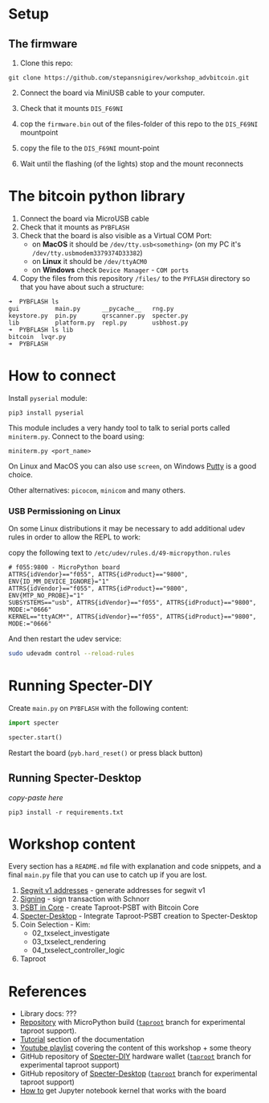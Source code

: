 # Setup

## The firmware
1. Clone this repo:
```
git clone https://github.com/stepansnigirev/workshop_advbitcoin.git
```
2. Connect the board via MiniUSB cable to your computer.
3. Check that it mounts  `DIS_F69NI`

4. cop the `firmware.bin` out of the files-folder of this repo to the `DIS_F69NI` mountpoint

5. copy the file to the  `DIS_F69NI` mount-point
6. Wait until the flashing (of the lights) stop and the mount reconnects

# The bitcoin python library

1. Connect the board via MicroUSB cable
2. Check that it mounts as `PYBFLASH`
4. Check that the board is also visible as a Virtual COM Port:
	- on **MacOS** it should be `/dev/tty.usb<something>` (on my PC it's `/dev/tty.usbmodem3379374D33382`)
	- on **Linux** it should be `/dev/ttyACM0`
	- on **Windows** check `Device Manager` - `COM ports`
5. Copy the files from this repository `/files/` to the `PYFLASH` directory so that you have about such a structure:
```
➜  PYBFLASH ls       
gui          main.py      __pycache__   rng.py
keystore.py  pin.py       qrscanner.py  specter.py
lib          platform.py  repl.py       usbhost.py
➜  PYBFLASH ls lib   
bitcoin  lvqr.py
➜  PYBFLASH 

```

# How to connect

Install `pyserial` module:

```
pip3 install pyserial
```

This module includes a very handy tool to talk to serial ports called `miniterm.py`. 
Connect to the board using: 
```
miniterm.py <port_name>
```

On Linux and MacOS you can also use `screen`, on Windows [Putty](https://www.putty.org/) is a good choice.

Other alternatives: `picocom`, `minicom` and many others.

### USB Permissioning on Linux

On some Linux distributions it may be necessary to add additional udev rules in order to allow the REPL to work:

copy the following text to `/etc/udev/rules.d/49-micropython.rules`
```
# f055:9800 - MicroPython board
ATTRS{idVendor}=="f055", ATTRS{idProduct}=="9800", ENV{ID_MM_DEVICE_IGNORE}="1"
ATTRS{idVendor}=="f055", ATTRS{idProduct}=="9800", ENV{MTP_NO_PROBE}="1"
SUBSYSTEMS=="usb", ATTRS{idVendor}=="f055", ATTRS{idProduct}=="9800", MODE:="0666"
KERNEL=="ttyACM*", ATTRS{idVendor}=="f055", ATTRS{idProduct}=="9800", MODE:="0666"
```

And then restart the udev service:

```bash
sudo udevadm control --reload-rules
```

# Running Specter-DIY

Create `main.py` on `PYBFLASH` with the following content:

```py
import specter

specter.start()
```

Restart the board (`pyb.hard_reset()` or press black button)

## Running Specter-Desktop

*copy-paste here*

`pip3 install -r requirements.txt`

# Workshop content

Every section has a `README.md` file with explanation and code snippets, and a final `main.py` file that you can use to catch up if you are lost.

1. [Segwit v1 addresses](./01_schnorr) - generate addresses for segwit v1
2. [Signing](./02_signing) - sign transaction with Schnorr
3. [PSBT in Core](./03_psbt) - create Taproot-PSBT with Bitcoin Core
4. [Specter-Desktop](./04_specter_desktop) - Integrate Taproot-PSBT creation to Specter-Desktop
5. Coin Selection - Kim:
	- 02_txselect_investigate
	- 03_txselect_rendering
	- 04_txselect_controller_logic
6. Taproot

# References

- Library docs: ???
- [Repository](https://github.com/diybitcoinhardware/f469-disco/) with MicroPython build ([`taproot`](https://github.com/diybitcoinhardware/f469-disco/tree/taproot) branch for experimental taproot support).
- [Tutorial](https://github.com/diybitcoinhardware/f469-disco/tree/master/docs/tutorial/) section of the documentation
- [Youtube playlist](https://www.youtube.com/playlist?list=PLn2qRQUAAg0z_-R0swVuSsNS9bzRu6oP5) covering the content of this workshop + some theory
- GitHub repository of [Specter-DIY](https://github.com/cryptoadvance/specter-diy) hardware wallet ([`taproot`](https://github.com/cryptoadvance/specter-diy/tree/taproot) branch for experimental taproot support)
- GitHub repository of [Specter-Desktop](https://github.com/cryptoadvance/specter-desktop) ([`taproot`](https://github.com/cryptoadvance/specter-desktop/tree/taproot) branch for experimental taproot support)
- [How to](https://github.com/diybitcoinhardware/f469-disco/tree/master/jupyter_kernel)  get Jupyter notebook kernel that works with the board
